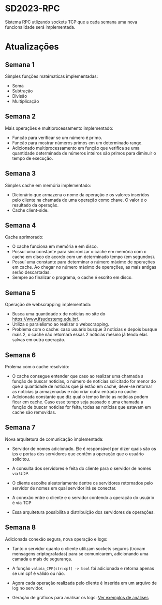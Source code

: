 # SD2023-RPC

Sistema RPC utlizando sockets TCP que a cada semana uma nova funcionalidade será implementada.

# Atualizações

## Semana 1

Simples funções matématicas implementadas:

- Soma
- Subtração
- Divisão
- Multiplicação

## Semana 2

Mais operações e multiprocessamento implementado:

- Função para verificar se um número é primo.
- Função para mostrar números primos em um determinado range.
- Adicionado multiprocessamento em função que verifica se uma quantidade determinada de números inteiros são primos para diminuir o tempo de execução.

## Semana 3

Simples cache em memória implementado:

- Dicionário que armazena o nome da operação e os valores inseridos pelo cliente na chamada de uma operação como chave. O valor é o resultado da operação.
- Cache client-side.

## Semana 4

Cache aprimorado:

- O cache funciona em memória e em disco.
- Possuí uma constante para sincronizar o cache em memória com o cache em disco de acordo com um determinado tempo (em segundos).
- Possuí uma constante para determinar o número máximo de operações em cache. Ao chegar no número máximo de operações, as mais antigas serão descartadas.
- Sempre ao finalizar o programa, o cache é escrito em disco.

## Semana 5

Operação de webscrapping implementada:

- Busca uma quantidade x de notícias no site do https://www.ifsudestemg.edu.br/.
- Utiliza o paralelismo ao realizar o webscrapping.
- Problema com o cache: caso usuário busque 3 notícias e depois busque mais 2, o cache não retornará essas 2 notícias mesmo já tendo elas salvas em outra operação.

## Semana 6

Prolema com o cache resolvido:

- O cache consegue entender que caso ao realizar uma chamada a função de buscar notícias, o número de notícias solicitado for menor do que a quantidade de notícias que já estão em cache, deve-se retornar as notícias já armazenadas e não criar outra entrada no cache.
- Adicionada constante que diz qual o tempo limite as notícias podem ficar em cache. Caso esse tempo seja passado e uma chamada a função de buscar notícias for feita, todas as notícias que estavam em cache são removidas.

## Semana 7 

Nova arquitetura de comunicação implementada:

- Servidor de nomes adicionado. Ele é responsável por dizer quais são os ips e portas dos servidores que contêm a operação que o usuário solicitou.

- A consulta dos servidores é feita do cliente para o servidor de nomes via UDP.

- O cliente escolhe aleatoriamente dentre os servidores retornados pelo servidor de nomes em qual servidor irá se conectar.

- A conexão entre o cliente e o servidor contendo a operação do usuário é via TCP

- Essa arquitetura possibilita a distribuição dos servidores de operações.


## Semana 8

Adicionada conexão segura, nova operação e logs:

- Tanto o servidor quanto o cliente utilizam sockets seguros (trocam mensagens criptografadas) para se comunicarem, adicionando uma camada a mais de segurança.

- A função `valida_CPF(str:cpf) -> bool` foi adicionada e retorna apenas se um cpf é válido ou não.

- Agora cada operação realizada pelo cliente é inserida em um arquivo de log no servidor.

- Geração de gráficos para analisar os logs: [Ver exemplos de análises](https://colab.research.google.com/drive/1nm4EKF57k5rEnJqQwo5xSeJ_isWTjbCo?usp=sharing)